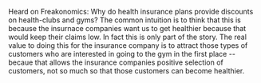Heard on Freakonomics: Why do health insurance plans provide discounts on health-clubs and gyms? The common intuition is to think that this is because the insurnace companies want us to get healthier because that would keep their claims low. In fact this is only part of the story. The real value to doing this for the insurance company is to attract those types of customers who are interested in going to the gym in the first place -- becaue that allows the insurance companies positive selection of customers, not so much so that those customers can become healthier. 
